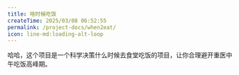 ```yaml
---
title: 啥时候吃饭
createTime: 2025/03/08 06:52:55
permalink: /project-docs/when2eat/
icon: line-md:loading-alt-loop
---
```


哈哈，这个项目是一个科学决策什么时候去食堂吃饭的项目，让你合理避开重医中午吃饭高峰期。